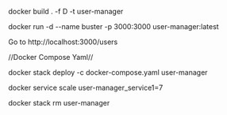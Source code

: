 docker build . -f D -t user-manager

docker run -d  --name buster -p 3000:3000 user-manager:latest

Go to http://localhost:3000/users



//Docker Compose Yaml//

docker stack deploy -c docker-compose.yaml user-manager

docker service scale user-manager_service1=7

docker stack rm user-manager 